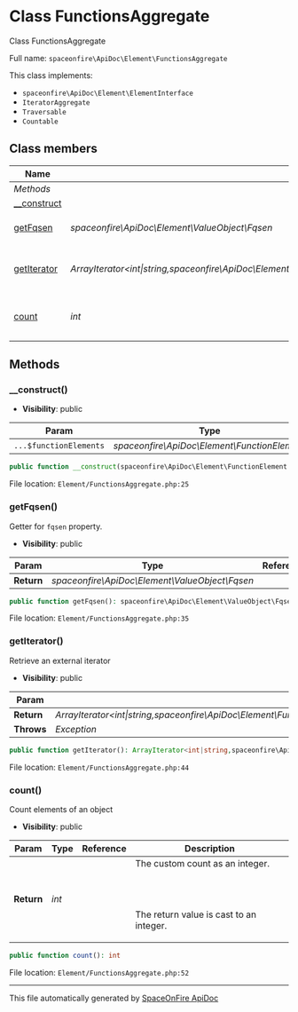 # Class FunctionsAggregate

Class FunctionsAggregate

Full name: `spaceonfire\ApiDoc\Element\FunctionsAggregate`

This class implements:

-   `spaceonfire\ApiDoc\Element\ElementInterface`
-   `IteratorAggregate`
-   `Traversable`
-   `Countable`

## Class members

| Name                                                                      | Type                                                                                                                          | Summary                       | Additional                   |
| ------------------------------------------------------------------------- | ----------------------------------------------------------------------------------------------------------------------------- | ----------------------------- | ---------------------------- |
| _Methods_                                                                 |                                                                                                                               |                               |                              |
| [\_\_construct](#spaceonfire_apidoc_element_functionsaggregate_construct) |                                                                                                                               |                               | [📢](# "Visibility: public") |
| [getFqsen](#spaceonfire_apidoc_element_functionsaggregate_getfqsen)       | _spaceonfire\ApiDoc\Element\ValueObject\Fqsen_                                                                                | Getter for `fqsen` property.  | [📢](# "Visibility: public") |
| [getIterator](#spaceonfire_apidoc_element_functionsaggregate_getiterator) | _ArrayIterator<int&#124;string,spaceonfire\ApiDoc\Element\FunctionElement>&#124;spaceonfire\ApiDoc\Element\FunctionElement[]_ | Retrieve an external iterator | [📢](# "Visibility: public") |
| [count](#spaceonfire_apidoc_element_functionsaggregate_count)             | _int_                                                                                                                         | Count elements of an object   | [📢](# "Visibility: public") |

## Methods

<a name="spaceonfire_apidoc_element_functionsaggregate_construct"></a>

### \_\_construct()

-   **Visibility**: public

| Param                  | Type                                         | Reference | Description |
| ---------------------- | -------------------------------------------- | --------- | ----------- |
| `...$functionElements` | _spaceonfire\ApiDoc\Element\FunctionElement_ | No        |             |

```php
public function __construct(spaceonfire\ApiDoc\Element\FunctionElement ...$functionElements)
```

File location: `Element/FunctionsAggregate.php:25`

<a name="spaceonfire_apidoc_element_functionsaggregate_getfqsen"></a>

### getFqsen()

Getter for `fqsen` property.

-   **Visibility**: public

| Param      | Type                                           | Reference | Description |
| ---------- | ---------------------------------------------- | --------- | ----------- |
| **Return** | _spaceonfire\ApiDoc\Element\ValueObject\Fqsen_ |           |             |

```php
public function getFqsen(): spaceonfire\ApiDoc\Element\ValueObject\Fqsen
```

File location: `Element/FunctionsAggregate.php:35`

<a name="spaceonfire_apidoc_element_functionsaggregate_getiterator"></a>

### getIterator()

Retrieve an external iterator

-   **Visibility**: public

| Param      | Type                                                                                                                          | Reference | Description |
| ---------- | ----------------------------------------------------------------------------------------------------------------------------- | --------- | ----------- |
| **Return** | _ArrayIterator<int&#124;string,spaceonfire\ApiDoc\Element\FunctionElement>&#124;spaceonfire\ApiDoc\Element\FunctionElement[]_ |           |             |
| **Throws** | _Exception_                                                                                                                   |           | on failure. |

```php
public function getIterator(): ArrayIterator<int|string,spaceonfire\ApiDoc\Element\FunctionElement>|spaceonfire\ApiDoc\Element\FunctionElement[]
```

File location: `Element/FunctionsAggregate.php:44`

<a name="spaceonfire_apidoc_element_functionsaggregate_count"></a>

### count()

Count elements of an object

-   **Visibility**: public

| Param      | Type  | Reference | Description                                                                               |
| ---------- | ----- | --------- | ----------------------------------------------------------------------------------------- |
| **Return** | _int_ |           | The custom count as an integer.<br></p><br><p><br>The return value is cast to an integer. |

```php
public function count(): int
```

File location: `Element/FunctionsAggregate.php:52`

---

This file automatically generated by [SpaceOnFire ApiDoc](https://github.com/spaceonfire/apidoc)

